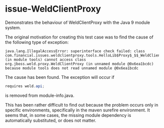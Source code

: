 # issue-WeldClientProxy
Demonstrates the behaviour of WeldClientProxy with the Java 9 module system.

The original motivation for creating this test case was to find the cause of the following type of exception:
```
java.lang.IllegalAccessError: superinterface check failed: class com.financial.issues.weldclientproxy.tools.HelloLib$Proxy$_$$_WeldClientProxy (in module tools) cannot access class org.jboss.weld.proxy.WeldClientProxy (in unnamed module @0x6ea1bcdc) because module tools does not read unnamed module @0x6ea1bcdc
```
The cause has been found. The exception will occur if
``` java
requires weld.api;
```
is removed from module-info.java.

This has been rather difficult to find out because the problem occurs only in specific environments, specifically in the maven surefire environment.
It seems that, in some cases, the missing module dependency is automatically substituted, or does not matter. 
